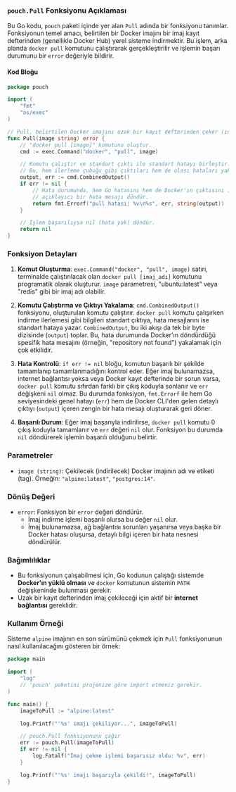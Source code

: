 ### `pouch.Pull` Fonksiyonu Açıklaması

Bu Go kodu, `pouch` paketi içinde yer alan `Pull` adında bir fonksiyonu tanımlar. Fonksiyonun temel amacı, belirtilen bir Docker imajını bir imaj kayıt defterinden (genellikle Docker Hub) yerel sisteme indirmektir. Bu işlem, arka planda `docker pull` komutunu çalıştırarak gerçekleştirilir ve işlemin başarı durumunu bir `error` değeriyle bildirir.

#### Kod Bloğu

```go
package pouch

import (
	"fmt"
	"os/exec"
)

// Pull, belirtilen Docker imajını uzak bir kayıt defterinden çeker (indirir).
func Pull(image string) error {
	// "docker pull [image]" komutunu oluştur.
	cmd := exec.Command("docker", "pull", image)

	// Komutu çalıştır ve standart çıktı ile standart hatayı birleştir.
	// Bu, hem ilerleme çubuğu gibi çıktıları hem de olası hataları yakalamayı sağlar.
	output, err := cmd.CombinedOutput()
	if err != nil {
		// Hata durumunda, hem Go hatasını hem de Docker'ın çıktısını içeren
		// açıklayıcı bir hata mesajı döndür.
		return fmt.Errorf("pull hatası: %v\n%s", err, string(output))
	}

	// İşlem başarılıysa nil (hata yok) döndür.
	return nil
}
```

### Fonksiyon Detayları

1.  **Komut Oluşturma**:
    `exec.Command("docker", "pull", image)` satırı, terminalde çalıştırılacak olan `docker pull [imaj_adı]` komutunu programatik olarak oluşturur. `image` parametresi, "ubuntu:latest" veya "redis" gibi bir imaj adı olabilir.

2.  **Komutu Çalıştırma ve Çıktıyı Yakalama**:
    `cmd.CombinedOutput()` fonksiyonu, oluşturulan komutu çalıştırır. `docker pull` komutu çalışırken indirme ilerlemesi gibi bilgileri standart çıktıya, hata mesajlarını ise standart hataya yazar. `CombinedOutput`, bu iki akışı da tek bir byte dizisinde (`output`) toplar. Bu, hata durumunda Docker'ın döndürdüğü spesifik hata mesajını (örneğin, "repository not found") yakalamak için çok etkilidir.

3.  **Hata Kontrolü**:
    `if err != nil` bloğu, komutun başarılı bir şekilde tamamlanıp tamamlanmadığını kontrol eder. Eğer imaj bulunamazsa, internet bağlantısı yoksa veya Docker kayıt defterinde bir sorun varsa, `docker pull` komutu sıfırdan farklı bir çıkış koduyla sonlanır ve `err` değişkeni `nil` olmaz. Bu durumda fonksiyon, `fmt.Errorf` ile hem Go seviyesindeki genel hatayı (`err`) hem de Docker CLI'den gelen detaylı çıktıyı (`output`) içeren zengin bir hata mesajı oluşturarak geri döner.

4.  **Başarılı Durum**:
    Eğer imaj başarıyla indirilirse, `docker pull` komutu 0 çıkış koduyla tamamlanır ve `err` değeri `nil` olur. Fonksiyon bu durumda `nil` döndürerek işlemin başarılı olduğunu belirtir.

### Parametreler

*   `image (string)`: Çekilecek (indirilecek) Docker imajının adı ve etiketi (tag). Örneğin: `"alpine:latest"`, `"postgres:14"`.

### Dönüş Değeri

*   `error`: Fonksiyon bir `error` değeri döndürür.
    *   İmaj indirme işlemi başarılı olursa bu değer `nil` olur.
    *   İmaj bulunamazsa, ağ bağlantısı sorunları yaşanırsa veya başka bir Docker hatası oluşursa, detaylı bilgi içeren bir hata nesnesi döndürülür.

### Bağımlılıklar

*   Bu fonksiyonun çalışabilmesi için, Go kodunun çalıştığı sistemde **Docker'ın yüklü olması** ve `docker` komutunun sistemin `PATH` değişkeninde bulunması gerekir.
*   Uzak bir kayıt defterinden imaj çekileceği için aktif bir **internet bağlantısı** gereklidir.

### Kullanım Örneği

Sisteme `alpine` imajının en son sürümünü çekmek için `Pull` fonksiyonunun nasıl kullanılacağını gösteren bir örnek:

```go
package main

import (
	"log"
	// 'pouch' paketini projenize göre import etmeniz gerekir.
)

func main() {
	imageToPull := "alpine:latest"

	log.Printf("'%s' imajı çekiliyor...", imageToPull)

	// pouch.Pull fonksiyonunu çağır
	err := pouch.Pull(imageToPull)
	if err != nil {
		log.Fatalf("İmaj çekme işlemi başarısız oldu: %v", err)
	}

	log.Printf("'%s' imajı başarıyla çekildi!", imageToPull)
}
```